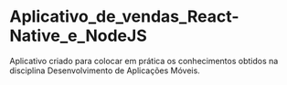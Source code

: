 # Aplicativo_de_vendas_React-Native_e_NodeJS
 Aplicativo criado para colocar em prática os conhecimentos obtidos na disciplina Desenvolvimento de Aplicações Móveis.

